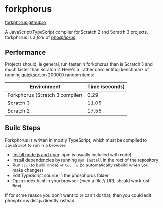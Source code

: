 # forkphorus

[forkphorus.github.io](https://forkphorus.github.io)

A JavaScript/TypeScript compiler for Scratch 2 and Scratch 3 projects. forkphorus is a *fork* of [phos*phorus*](https://phosphorus.github.io/).

## Performance

Projects should, in general, run faster in forkphorus than in Scratch 3 and much faster than Scratch 2. Here's a (rather unscientific) benchmark of running [quicksort](https://scratch.mit.edu/projects/142449228) on 200000 random items:

| Environment | Time (seconds) |
| ----------- | ---- |
| Forkphorus (Scratch 3 compiler) | 0.29 |
| Scratch 3 | 11.05 |
| Scratch 2 | 17.55 |

## Build Steps

Forkphorus is written in mostly TypeScript, which must be compiled to JavaScript to run in a browser.

 * [Install node.js and npm](https://nodejs.org/en/) (npm is usually included with node)
 * Install dependencies by running `npm install` in the root of the repository
 * Run `tsc` (to build once) or `tsc -w` (to automatically rebuild when you make changes)
 * Edit TypeScript source in the phosphorus folder
 * Open index.html in your browser (even a file:// URL should work just fine)

If for some reason you don't want to or can't do that, then you could edit phosphorus.dist.js directly instead.
